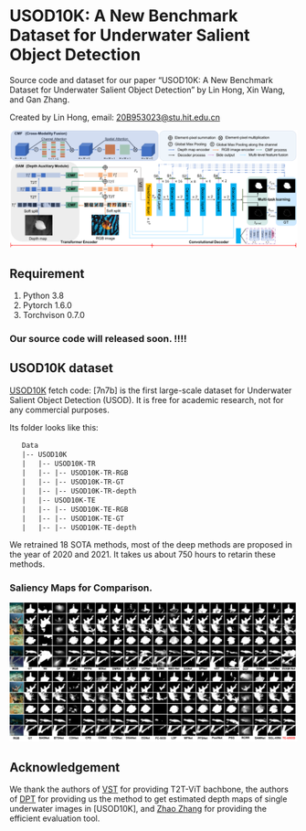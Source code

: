 # USOD10K: A New Benchmark Dataset for Underwater Salient Object Detection


Source code and dataset for our paper “USOD10K: A New Benchmark Dataset for Underwater Salient Object Detection” by Lin Hong,  Xin Wang, and Gan Zhang.

Created by Lin Hong, email: 20B953023@stu.hit.edu.cn

![](TC-USOD.png)

## Requirement
1. Python 3.8
1. Pytorch 1.6.0
2. Torchvison 0.7.0

### Our source code will released soon. !!!!

## USOD10K dataset
[USOD10K](https://pan.baidu.com/s/1XVX_3bbzLwqVjuXFp8HnIw) fetch code: [7n7b]  is the first large-scale dataset for Underwater Salient Object Detection (USOD). It is free for academic research, not for any commercial purposes.

Its folder looks like this:

````
   Data
   |-- USOD10K
   |   |-- USOD10K-TR
   |   |-- |-- USOD10K-TR-RGB
   |   |-- |-- USOD10K-TR-GT
   |   |-- |-- USOD10K-TR-depth
   |   |-- USOD10K-TE
   |   |-- |-- USOD10K-TE-RGB
   |   |-- |-- USOD10K-TE-GT
   |   |-- |-- USOD10K-TE-depth

````
We retrained 18 SOTA methods, most of the deep methods are proposed in the year of 2020 and 2021. It takes us about 750 hours to retarin these methods. 

### Saliency Maps for Comparison.
![](qualitative_eva.png)

## Acknowledgement
We thank the authors of [VST](https://github.com/yitu-opensource/T2T-ViT) for providing T2T-ViT bachbone, the authors of [DPT](https://github.com/isl-org/DPT) for providing us the method to get estimated depth maps of single underwater images in [USOD10K], and [Zhao Zhang](https://github.com/zzhanghub/eval-co-sod) for providing the efficient evaluation tool.



